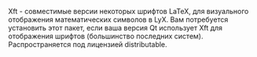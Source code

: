 Xft - совместимые версии некоторых шрифтов LaTeX, для визуального отображения математических символов в LyX. Вам потребуется установить этот пакет, если ваша версия Qt использует Xft для отображения шрифтов (большинство последних систем). Распространяется под лицензией distributable.

